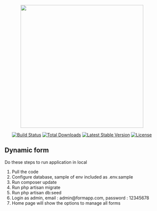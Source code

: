 <p align="center"><a href="https://laravel.com" target="_blank"><img src="https://raw.githubusercontent.com/laravel/art/master/logo-lockup/5%20SVG/2%20CMYK/1%20Full%20Color/laravel-logolockup-cmyk-red.svg" width="400"></a></p>

<p align="center">
<a href="https://travis-ci.org/laravel/framework"><img src="https://travis-ci.org/laravel/framework.svg" alt="Build Status"></a>
<a href="https://packagist.org/packages/laravel/framework"><img src="https://poser.pugx.org/laravel/framework/d/total.svg" alt="Total Downloads"></a>
<a href="https://packagist.org/packages/laravel/framework"><img src="https://poser.pugx.org/laravel/framework/v/stable.svg" alt="Latest Stable Version"></a>
<a href="https://packagist.org/packages/laravel/framework"><img src="https://poser.pugx.org/laravel/framework/license.svg" alt="License"></a>
</p>



## Dynamic form
Do these steps to run application in local
<ol>
    <li>Pull the code</li>
<li>Configure database, sample of env included as .env.sample</li>
<li>Run composer update</li>
<li>Run php artisan migrate</li>
<li>Run php artisan db:seed</li>
<li>Login as admin, email : admin@formapp.com, password : 12345678</li>
<li>Home page will show the options to manage all forms</li>
</ol>
